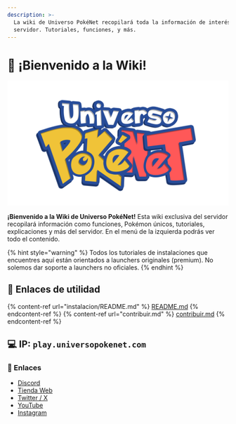 ```yaml
---
description: >-
  La wiki de Universo PokéNet recopilará toda la información de interés sobre el
  servidor. Tutoriales, funciones, y más.
---
```


# 👋 ¡Bienvenido a la Wiki!

<div style="text-align:center;">
<img src="images/logos/UPN-fullLogo.png">
</div>

**¡Bienvenido a la Wiki de Universo PokéNet!** Esta wiki exclusiva del servidor recopilará información como funciones, Pokémon únicos, tutoriales, explicaciones y más del servidor. En el menú de la izquierda podrás ver todo el contenido. 

{% hint style="warning" %}
Todos los tutoriales de instalaciones que encuentres aquí están orientados a launchers originales (premium). No solemos dar soporte a launchers no oficiales.
{% endhint %}

## 💨 Enlaces de utilidad
{% content-ref url="instalacion/README.md" %} [README.md](instalacion/README.md) {% endcontent-ref %}
{% content-ref url="contribuir.md" %} [contribuir.md](contribuir.md) {% endcontent-ref %}

## 💻 IP: `play.universopokenet.com`

### 🔗 Enlaces

- [Discord](https://discord.com/invite/p4wryDdutf)
- [Tienda Web](https://tienda.universopokenet.com/)
- [Twitter / X](https://twitter.com/UniversoPokeNet)
- [YouTube](https://www.youtube.com/@mundopixelnet2802/)
- [Instagram](https://www.instagram.com/universopokenet/)